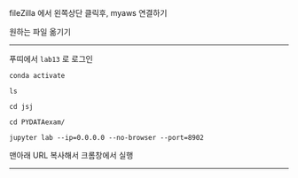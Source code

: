 fileZilla 에서 왼쪽상단 클릭후, myaws 연결하기

원하는 파일 옮기기

-----------

푸띠에서 `lab13` 로 로그인

`conda activate`

`ls`

`cd jsj`

`cd PYDATAexam/`

`jupyter lab --ip=0.0.0.0 --no-browser --port=8902`

맨아래 URL 복사해서 크롬창에서 실행

-----

